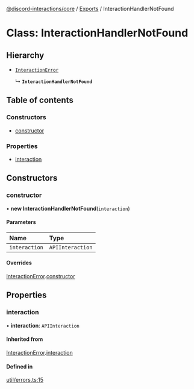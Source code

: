 [@discord-interactions/core](../README.md) / [Exports](../modules.md) / InteractionHandlerNotFound

# Class: InteractionHandlerNotFound

## Hierarchy

- [`InteractionError`](InteractionError.md)

  ↳ **`InteractionHandlerNotFound`**

## Table of contents

### Constructors

- [constructor](InteractionHandlerNotFound.md#constructor)

### Properties

- [interaction](InteractionHandlerNotFound.md#interaction)

## Constructors

### constructor

• **new InteractionHandlerNotFound**(`interaction`)

#### Parameters

| Name | Type |
| :------ | :------ |
| `interaction` | `APIInteraction` |

#### Overrides

[InteractionError](InteractionError.md).[constructor](InteractionError.md#constructor)

## Properties

### interaction

• **interaction**: `APIInteraction`

#### Inherited from

[InteractionError](InteractionError.md).[interaction](InteractionError.md#interaction)

#### Defined in

[util/errors.ts:15](https://github.com/ssMMiles/discord-interactions/blob/fae7bc7/packages/core/src/util/errors.ts#L15)
